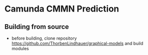 # Camunda CMMN Prediction

## Building from source

* before building, clone repository https://github.com/ThorbenLindhauer/graphical-models and build modules